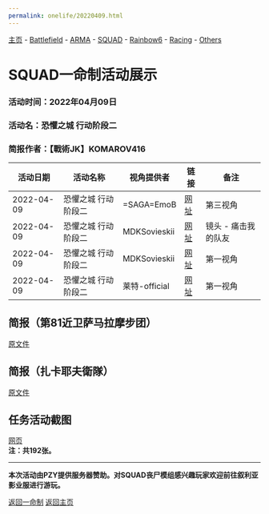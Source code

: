 ```yaml
---
permalink: onelife/20220409.html
---
```

[主页](https://saga2003.github.io/)   -  [Battlefield](https://saga2003.github.io/battlefield.html)   -   [ARMA](https://saga2003.github.io/arma.html)   -   [SQUAD](https://saga2003.github.io/squad.html)   -   [Rainbow6](https://saga2003.github.io/rainbow6.html)   -   [Racing](https://saga2003.github.io/racing.html)   -   [Others](https://saga2003.github.io/others.html)

# SQUAD一命制活动展示

### 活动时间：2022年04月09日

### 活动名：恐懼之城 行动阶段二

### 简报作者：【戰術JK】KOMAROV416

活动日期|活动名称|视角提供者|链接|备注
---|---|---|---|---
2022-04-09|恐懼之城 行动阶段二|=SAGA=EmoB|[网址](https://www.bilibili.com/video/BV1C94y1Z7jE/)|第三视角
2022-04-09|恐懼之城 行动阶段二|MDKSovieskii|[网址](https://www.bilibili.com/video/BV1y5411U7Dq/)|镜头 - 痛击我的队友
2022-04-09|恐懼之城 行动阶段二|MDKSovieskii|[网址](https://www.bilibili.com/video/BV1PS4y127Tm/)|第一视角
2022-04-09|恐懼之城 行动阶段二|莱特-official|[网址](https://www.bilibili.com/video/BV1fA4y1X793/)|第一视角

## 简报（第81近卫萨马拉摩步团）
[原文件](../../file/squad/onelife/20220409/%E4%BF%84%E8%BB%8D%E7%B0%A1%E5%A0%B1.pdf)

## 简报（扎卡耶夫衛隊）
[原文件](../../file/squad/onelife/20220409/%E8%BB%8A%E8%87%A3%E7%B0%A1%E5%A0%B1.pdf)

## 任务活动截图
[网页](./20220409_1.md)  
**注：共192张。**

---
**本次活动由PZY提供服务器赞助。对SQUAD丧尸模组感兴趣玩家欢迎前往叙利亚影业服进行游玩。**

[返回一命制](https://saga2003.github.io/squad.html)
[返回主页](https://saga2003.github.io/)